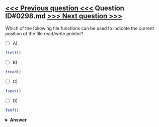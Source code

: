 [<<< Previous question <<<](0297.md)   Question ID#0298.md   [>>> Next question >>>](0299.md)
---

Which of the following file functions can be used to indicate the current position of the file read/write pointer?

- [ ] A)
```php
ftell()
```

- [ ] B)
```php
fread()
```

- [ ] C)
```php
fseek()
```

- [ ] D)
```php
feof()
```


<details><summary><b>Answer</b></summary>
<p>
  Answer: <strong>A</strong>
</p>
</details>
